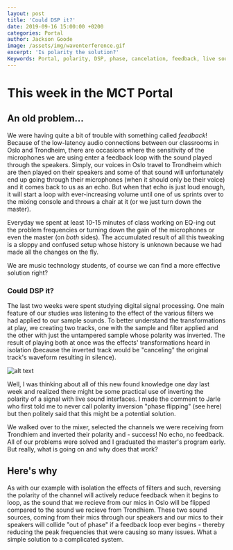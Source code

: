 ```yaml
---
layout: post
title: 'Could DSP it?'
date: 2019-09-16 15:00:00 +0200
categories: Portal
author: Jackson Goode
image: /assets/img/waventerference.gif
excerpt: 'Is polarity the solution?'
Keywords: Portal, polarity, DSP, phase, cancelation, feedback, live sound
---
```

# This week in the MCT Portal

## An old problem...

We were having quite a bit of trouble with something called _feedback_! Because of the low-latency audio connections between our classrooms in Oslo and Trondheim, there are occasions where the sensitivity of the microphones we are using enter a feedback loop with the sound played through the speakers. Simply, our voices in Oslo travel to Trondheim which are then played on their speakers and some of that sound will unfortunately end up going through their microphones (when it should only be their voice) and it comes back to us as an echo. But when that echo is just loud enough, it will start a loop with ever-increasing volume until one of us sprints over to the mixing console and throws a chair at it (or we just turn down the master).

Everyday we spent at least 10-15 minutes of class working on EQ-ing out the problem frequencies or turning down the gain of the microphones or even the master (on _both_ sides). The accumulated result of all this tweaking is a sloppy and confused setup whose history is unknown because we had made all the changes on the fly.

We are music technology students, of course we can find a more effective solution right?

### Could DSP it?

The last two weeks were spent studying digital signal processing. One main feature of our studies was listening to the effect of the various filters we had applied to our sample sounds. To better understand the transformations at play, we creating two tracks, one with the sample and filter applied and the other with just the untampered sample whose polarity was inverted. The result of playing both at once was the effects' transformations heard in isolation (because the inverted track would be "canceling" the original track's waveform resulting in silence).

![alt text](https://www.electricherald.com/wp-content/uploads/Waventerference.gif "Magic!")

Well, I was thinking about all of this new found knowledge one day last week and realized there might be some practical use of inverting the polarity of a signal with live sound interfaces. I made the comment to Jarle who first told me to never call polarity inversion "phase flipping" (see here) but then politely said that this might be a potential solution.

We walked over to the mixer, selected the channels we were receiving from Trondhiem and inverted their polarity and - success! No echo, no feedback. All of our problems were solved and I graduated the master's program early. But really, what is going on and why does that work?

## Here's why

As with our example with isolation the effects of filters and such, reversing the polarity of the channel will actively reduce feedback when it begins to loop, as the sound that we recieve from our mics in Oslo will be flipped compared to the sound we recieve from Trondhiem. These two sound sources, coming from their mics through our speakers and our mics to their speakers will collide "out of phase" if a feedback loop ever begins - thereby reducing the peak frequencies that were causing so many issues. What a simple solution to a complicated system.